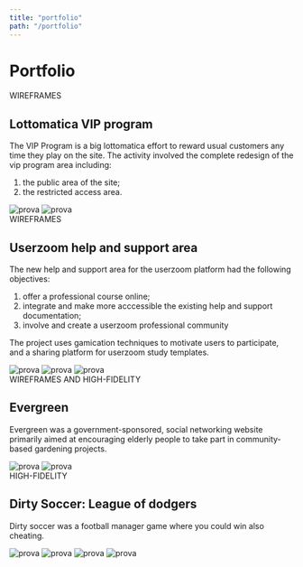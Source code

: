 ```yaml
---
title: "portfolio"
path: "/portfolio"
---
```


# Portfolio

<div class="project-container">
    <span class="post-type">
    WIREFRAMES
    </span>
    <h2 class="post-title">
        Lottomatica VIP program
    </h2>
    <p>
    The VIP Program is a big lottomatica effort to reward usual customers any time they play on the site.
    The activity involved the complete redesign of the vip program area including:
        <ol>
            <li>the public area of the site;</li>
            <li>the restricted access area.</li>
        </ol>
    </p>
    <img src="./portfolio_assets/portfolio_002-01.png" alt="prova" />
    <img src="./portfolio_assets/portfolio_002-02.png" alt="prova" />
</div>

<div class="project-container">
    <span class="post-type">WIREFRAMES</span>
    <h2 class="post-title">
        Userzoom help and support area
    </h2>
    <p>
    The new help and support area for the userzoom platform had the following objectives:
        <ol>
            <li>offer a professional course online;</li>
            <li>integrate and make more acccessible the existing help and support documentation;</li>
            <li>involve and create a userzoom professional community</li>
        </ol>
    The project uses gamication techniques to motivate users to participate, and a sharing platform for userzoom study templates.
    </p>
    <img src="./portfolio_assets/portfolio_002-03.png" alt="prova" />
    <img src="./portfolio_assets/portfolio_002-04.png" alt="prova" />
    <img src="./portfolio_assets/portfolio_002-05.png" alt="prova" />
</div>

<div class="project-container">
    <span class="post-type">WIREFRAMES AND HIGH-FIDELITY</span>
    <h2 class="post-title">
        Evergreen
    </h2>
    <p>
    Evergreen was a government-sponsored, social networking website primarily aimed at encouraging elderly people to take part in community-based gardening projects.
    </p>
    <img src="./portfolio_assets/portfolio_002-06.png" alt="prova" />
    <img src="./portfolio_assets/portfolio_002-07.png" alt="prova" />
</div>

<div class="project-container">
    <span class="post-type">HIGH-FIDELITY</span>
    <h2 class="post-title">
        Dirty Soccer: League of dodgers
    </h2>
    <p>
    Dirty soccer was a football manager game where you could win also cheating.
    </p>
    <img src="./portfolio_assets/portfolio_002-08.png" alt="prova" />
    <img src="./portfolio_assets/portfolio_002-09.png" alt="prova" />
    <img src="./portfolio_assets/portfolio_002-10.png" alt="prova" />
    <img src="./portfolio_assets/portfolio_002-11.png" alt="prova" />
</div>
